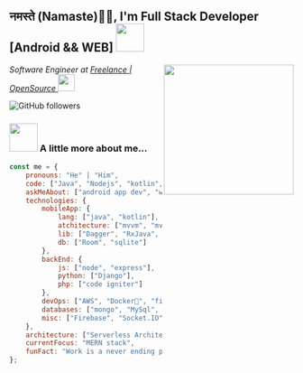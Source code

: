 <h2>नमस्ते (Namaste)🙏🏻, I'm Full Stack Developer [Android && WEB] <img src="https://media.giphy.com/media/xUOrwizmKFlodO7tEk/giphy.gif" width="50"></h2>
<img align='right' src="https://media.giphy.com/media/xUOrwizmKFlodO7tEk/giphy.gif" width="230">
<p><em>Software Engineer at <a href="https://www.github.com/manismachine"> Freelance | OpenSource </a><img src="https://media.giphy.com/media/xUOrwizmKFlodO7tEk/giphy.gif" width="30"> 
</em></p>

![GitHub followers](https://img.shields.io/github/followers/manismachine?label=Follow&style=social)


### <img src="https://media.giphy.com/media/HCkbgKLdLWq3OCV8YM/giphy.gif" width="50"> A little more about me...  

```javascript
const me = {
    pronouns: "He" | "Him",
    code: ["Java", "Nodejs", "kotlin", "Python", "php"],
    askMeAbout: ["android app dev", "web app dev", "tech", "cyber security"],
    technologies: {
        mobileApp: {
            lang: ["java", "kotlin"],
            atchitecture: ["mvvm", "mvc", "mvp"],
            lib: ["Dagger", "RxJava", "Retrofit"]
            db: ["Room", "sqlite"]
        },
        backEnd: {
            js: ["node", "express"],
            python: ["Django"],
            php: ["code igniter"]
        },
        devOps: ["AWS", "Docker🐳", "firebase", "Nginx"],
        databases: ["mongo", "MySql", "sqlite"],
        misc: ["Firebase", "Socket.IO", "php CI"]
    },
    architecture: ["Serverless Architecture", "Progressive web applications", "Single page applications"],
    currentFocus: "MERN stack",
    funFact: "Work is a never ending process"
};
```
